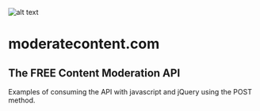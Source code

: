 ![alt text](https://www.moderatecontent.com/img/logo.png "ModerateContent.com")

# moderatecontent.com

## The FREE Content Moderation API

Examples of consuming the API with javascript and jQuery using the POST method.